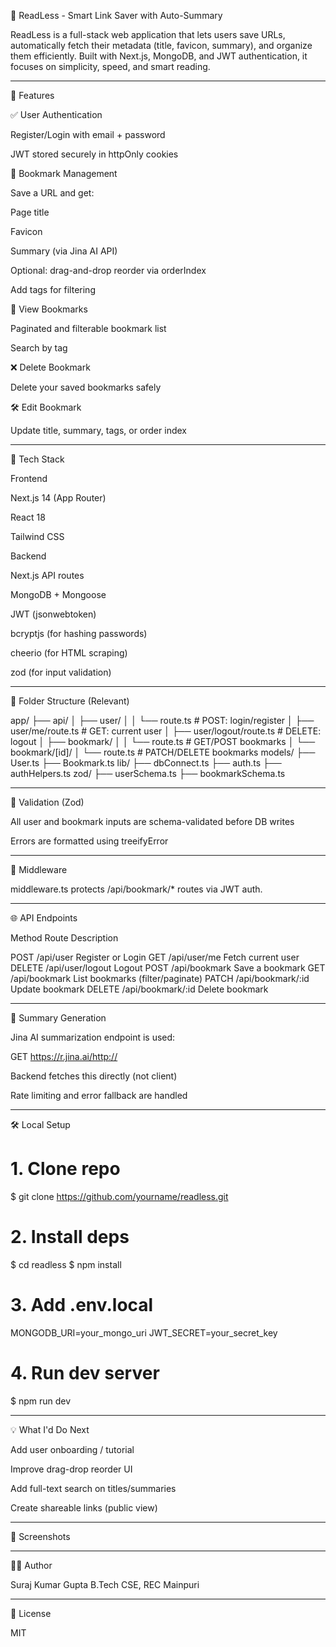 🧠 ReadLess - Smart Link Saver with Auto-Summary

ReadLess is a full-stack web application that lets users save URLs, automatically fetch their metadata (title, favicon, summary), and organize them efficiently. Built with Next.js, MongoDB, and JWT authentication, it focuses on simplicity, speed, and smart reading.


---

🚀 Features

✅ User Authentication

Register/Login with email + password

JWT stored securely in httpOnly cookies


🔖 Bookmark Management

Save a URL and get:

Page title

Favicon

Summary (via Jina AI API)


Optional: drag-and-drop reorder via orderIndex

Add tags for filtering


📑 View Bookmarks

Paginated and filterable bookmark list

Search by tag


❌ Delete Bookmark

Delete your saved bookmarks safely


🛠 Edit Bookmark

Update title, summary, tags, or order index




---

🧱 Tech Stack

Frontend

Next.js 14 (App Router)

React 18

Tailwind CSS


Backend

Next.js API routes

MongoDB + Mongoose

JWT (jsonwebtoken)

bcryptjs (for hashing passwords)

cheerio (for HTML scraping)

zod (for input validation)



---

📂 Folder Structure (Relevant)

app/
├── api/
│   ├── user/
│   │   └── route.ts         # POST: login/register
│   ├── user/me/route.ts     # GET: current user
│   ├── user/logout/route.ts # DELETE: logout
│   ├── bookmark/
│   │   └── route.ts         # GET/POST bookmarks
│   └── bookmark/[id]/
│       └── route.ts         # PATCH/DELETE bookmarks
models/
├── User.ts
├── Bookmark.ts
lib/
├── dbConnect.ts
├── auth.ts
├── authHelpers.ts
zod/
├── userSchema.ts
├── bookmarkSchema.ts


---

🧪 Validation (Zod)

All user and bookmark inputs are schema-validated before DB writes

Errors are formatted using treeifyError



---

🔐 Middleware

middleware.ts protects /api/bookmark/* routes via JWT auth.


---

🌐 API Endpoints

Method	Route	Description

POST	/api/user	Register or Login
GET	/api/user/me	Fetch current user
DELETE	/api/user/logout	Logout
POST	/api/bookmark	Save a bookmark
GET	/api/bookmark	List bookmarks (filter/paginate)
PATCH	/api/bookmark/:id	Update bookmark
DELETE	/api/bookmark/:id	Delete bookmark



---

🔗 Summary Generation

Jina AI summarization endpoint is used:

GET https://r.jina.ai/http://<encoded-url>

Backend fetches this directly (not client)

Rate limiting and error fallback are handled



---

🛠 Local Setup

# 1. Clone repo
$ git clone https://github.com/yourname/readless.git

# 2. Install deps
$ cd readless
$ npm install

# 3. Add .env.local
MONGODB_URI=your_mongo_uri
JWT_SECRET=your_secret_key

# 4. Run dev server
$ npm run dev


---

💡 What I'd Do Next

Add user onboarding / tutorial

Improve drag-drop reorder UI

Add full-text search on titles/summaries

Create shareable links (public view)



---

📸 Screenshots

  


---

🧑‍💻 Author

Suraj Kumar Gupta
B.Tech CSE, REC Mainpuri


---

📃 License

MIT

